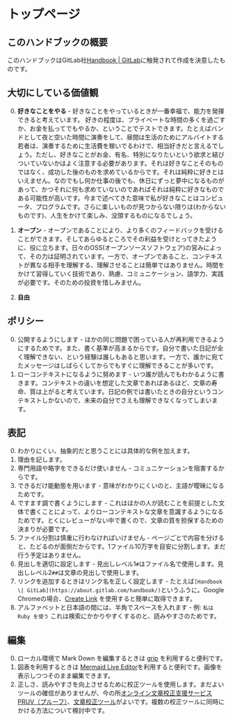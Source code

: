 # トップページ

## このハンドブックの概要

このハンドブックはGitLab社<a href="https://about.gitlab.com/handbook/">Handbook | GitLab</a>に触発されて作成を決意したものです。

## 大切にしている価値観

0. **好きなことをやる** - 好きなことをやっているときが一番幸福で、能力を発揮できると考えています。
好きの程度は、プライベートな時間の多くを過ごすか、お金を払ってでもやるか、ということでテストできます。たとえばバンドとして夜と空いた時間に演奏をして、昼間は生活のためにアルバイトする若者は、演奏するために生活費を稼いでるわけで、相当好きだと言えるでしょう。ただし、好きなことがお金、有名、特別になりたいという欲求と結びついていないかはよく注意する必要があります。それは好きなことそのものではなく、成功した後のものを求めているからです。それは純粋に好きとはいえません。なのでもし何か仕事の後でも、休日にずっと夢中になるものがあって、かつそれに何も求めていないのであればそれは純粋に好きなものである可能性が高いです。今まで述べてきた意味で私が好きなことはコンピュータ、プログラムです。さらに楽しいものが見つからない限りは(わからないものです)、人生をかけて楽しみ、没頭するものになるでしょう。

0. **オープン** - オープンであることにより、より多くのフィードバックを受けることができます。そしてあらゆるところでその利益を受けとってきたように、役に立ちます。日々のOSS(オープンソースソフトウェア)の営みによって、その力は証明されています。一方で、オープンであること、コンテキストが異なる相手を理解する、理解させることは簡単ではありません。時間をかけて習得していく技術であり、熟慮、コミュニケーション、語学力、実践が必要です。そのための投資を惜しみません。

0. **自由**

## ポリシー

0. 公開するようにします - ほかの同じ問題で困っている人が再利用できるようにするためです。また、書く基準が高まるからです。自分で書いた日記が全く理解できない、という経験は誰しもあると思います。一方で、誰かに宛てたメッセージはしばらくしてからでもすぐに理解できることが多いです。
0. ローコンテキストになるように努めます - いつ誰が読んでもわかるように書きます。コンテキストの違いを想定した文章であればあるほど、文章の寿命、質は上がると考えています。日記の例では書いたときの自分というコンテキストしかないので、未来の自分でさえも理解できなくなってしまいます。

## 表記

0. わかりにくい、抽象的だと思うことには具体的な例を加えます。
0. 理由を記します。
0. 専門用語や略字をできるだけ使いません - コミュニケーションを阻害するからです。
0. できるだけ能動態を用います - 意味がわかりにくいのと、主語が曖昧になるためです。
0. ですます調で書くようにします - これはほかの人が読むことを前提とした文体で書くことによって、よりローコンテキストな文章を意識するようになるためです。とくにレビューがない中で書くので、文章の質を担保するための決まりが必要です。
0. ファイル分割は慎重に行わなければいけません - ページごとで内容を分けると、たどるのが面倒だからです。1ファイル10万字を目安に分割します。まだ行う予定はありません。
0. 見出しを適切に設定します - 見出しレベル1`#`はファイル名で使用します。見出しレベル2`##`は文章の見出しで使用します。
0. リンクを追加するときはリンク名を正しく設定します - たとえば`[Handbook \| GitLab](https://about.gitlab.com/handbook/)`というふうに。Google Chromeの場合、[Create Link](https://chrome.google.com/webstore/detail/create-link/gcmghdmnkfdbncmnmlkkglmnnhagajbm?hl=ja) を使用すると簡単に取得できます。
0. アルファベットと日本語の間には、半角でスペースを入れます - 例: `私は Ruby を使う` これは検索にかかりやすくするのと、読みやすさのためです。

## 編集

0. ローカル環境で Mark Down を編集するときは [grip](https://github.com/joeyespo/grip) を利用すると便利です。
0. 図表を利用するときは [Mermaid Live Editor](https://mermaid-js.github.io/mermaid-live-editor/#/edit)を利用すると便利です。画像を表示しつつそのまま編集できます。
0. 正しさ、読みやすさを向上させるために校正ツールを使用します。まだよいツールの確信がありませんが、今の所[オンライン文章校正支援サービスPRUV（プルーフ）](https://pruv.jp/)、[文章校正ツール](https://so-zou.jp/web-app/text/proofreading/)がよいです。複数の校正ツールに同時にかける方法について検討中です。
